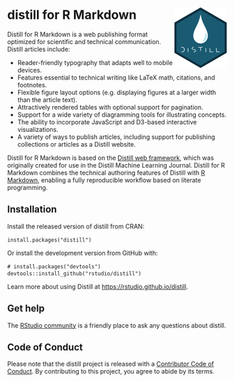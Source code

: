 
<!-- README.md is generated from README.Rmd. Please edit that file -->

# distill for R Markdown <img src="man/figures/logo.png" align="right" height="139"/>

Distill for R Markdown is a web publishing format optimized for
scientific and technical communication. Distill articles include:

-   Reader-friendly typography that adapts well to mobile devices.
-   Features essential to technical writing like LaTeX math, citations,
    and footnotes.
-   Flexible figure layout options (e.g. displaying figures at a larger
    width than the article text).
-   Attractively rendered tables with optional support for pagination.
-   Support for a wide variety of diagramming tools for illustrating
    concepts.
-   The ability to incorporate JavaScript and D3-based interactive
    visualizations.
-   A variety of ways to publish articles, including support for
    publishing collections or articles as a Distill website.

Distill for R Markdown is based on the [Distill web
framework](https://github.com/distillpub/template), which was originally
created for use in the Distill Machine Learning Journal. Distill for R
Markdown combines the technical authoring features of Distill with [R
Markdown](https://rmarkdown.rstudio.com/), enabling a fully reproducible
workflow based on literate programming.

## Installation

Install the released version of distill from CRAN:

    install.packages("distill")

Or install the development version from GitHub with:

    # install.packages("devtools")
    devtools::install_github("rstudio/distill")

Learn more about using Distill at <https://rstudio.github.io/distill>.

## Get help

The [RStudio community](https://community.rstudio.com/tag/distill) is a
friendly place to ask any questions about distill.

## Code of Conduct

Please note that the distill project is released with a [Contributor
Code of Conduct](https://pkgs.rstudio.com/distill/CODE_OF_CONDUCT.html).
By contributing to this project, you agree to abide by its terms.
